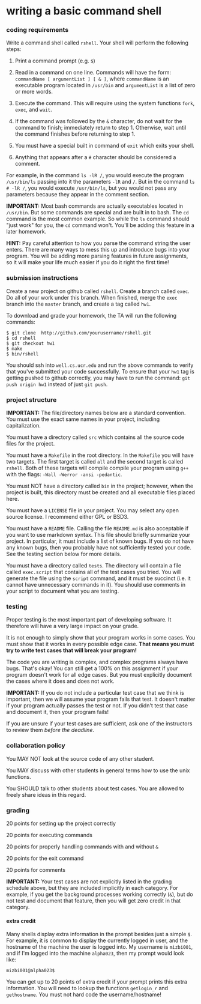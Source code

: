 # writing a basic command shell

### coding requirements

Write a command shell called `rshell`.  Your shell will perform the following steps:

1. Print a command prompt (e.g. `$`)

2. Read in a command on one line.  Commands will have the form: `commandName [ argumentList ] [ & ]`, where `commandName` is an executable program located in `/usr/bin` and `argumentList` is a list of zero or more words.

3. Execute the command.  This will require using the system functions `fork`, `exec`, and `wait`.

4. If the command was followed by the `&` character, do not wait for the command to finish; immediately return to step 1.  Otherwise, wait until the command finishes before returning to step 1.

5. You must have a special built in command of `exit` which exits your shell.

6. Anything that appears after a `#` character should be considered a comment.

For example, in the command `ls -lR /`, you would execute the program `/usr/bin/ls` passing into it the parameters `-lR` and `/`.  But in the command `ls # -lR /`, you would execute `/usr/bin/ls`, but you would not pass any parameters because they appear in the comment section.

**IMPORTANT:** Most bash commands are actually executables located in `/usr/bin`.  But some commands are special and are built in to bash.  The `cd` command is the most common example.  So while the `ls` command should "just work" for you, the `cd` command won't.  You'll be adding this feature in a later homework.

**HINT:** Pay careful attention to how you parse the command string the user enters.  There are many ways to mess this up and introduce bugs into your program.  You will be adding more parsing features in future assignments, so it will make your life much easier if you do it right the first time!

### submission instructions

Create a new project on github called `rshell`.  Create a branch called `exec`.  Do all of your work under this branch.  When finished, merge the `exec` branch into the `master` branch, and create a tag called `hw1`.

To download and grade your homework, the TA will run the following commands:

```
$ git clone  http://github.com/yourusername/rshell.git
$ cd rshell
$ git checkout hw1
$ make
$ bin/rshell
```

You should ssh into `well.cs.ucr.edu` and run the above commands to verify that you've submitted your code successfully.  To ensure that your `hw1` tag is getting pushed to github correctly, you may have to run the command: `git push origin hw1` instead of just `git push`.  

### project structure

**IMPORTANT:** The file/directory names below are a standard convention.  You must use the exact same names in your project, including capitalization.

You must have a directory called `src` which contains all the source code files for the project.

You must have a `Makefile` in the root directory.  In the `Makefile` you will have two targets.  The first target is called `all` and the second target is called `rshell`.  Both of these targets will compile compile your program using `g++` with the flags: `-Wall -Werror -ansi -pedantic`.

You must NOT have a directory called `bin` in the project; however, when the project is built, this directory must be created and all executable files placed here.

You must have a `LICENSE` file in your project.  You may select any open source license.  I recommend either GPL or BSD3.

You must have a `README` file.  Calling the file `README.md` is also acceptable if you want to use markdown syntax.  This file should briefly summarize your project.  In particular, it must include a list of known bugs.  If you do not have any known bugs, then you probably have not sufficiently tested your code.  See the testing section below for more details.

You must have a directory called `tests`.  The directory will contain a file called `exec.script` that contains all of the test cases you tried.  You will generate the file using the `script` command, and it must be succinct (i.e. it cannot have unnecessary commands in it).  You should use comments in your script to document what you are testing.

### testing

Proper testing is the most important part of developing software.  It therefore will have a very large impact on your grade. 

It is not enough to simply show that your program works in some cases.  You must show that it works in every possible edge case.  **That means you must try to write test cases that will break your program!**  

The code you are writing is complex, and complex programs always have bugs.  That's okay!  You can still get a 100% on this assignment if your program doesn't work for all edge cases.  But you must explicitly document the cases where it does and does not work. 

**IMPORTANT:** If you do not include a particular test case that we think is important, then we will assume your program fails that test.  It doesn't matter if your program actually passes the test or not.  If you didn't test that case and document it, then your program fails!

If you are unsure if your test cases are sufficient, ask one of the instructors to review them *before the deadline*.

### collaboration policy

You MAY NOT look at the source code of any other student.

You MAY discuss with other students in general terms how to use the unix functions.

You SHOULD talk to other students about test cases.  You are allowed to freely share ideas in this regard.

### grading

20 points for setting up the project correctly

20 points for executing commands

20 points for properly handling commands with and without `&`

20 points for the exit command

20 points for comments

**IMPORTANT:** Your test cases are not explicitly listed in the grading schedule above, but they are included implicitly in each category.  For example, if you get the background processes working correctly (`&`), but do not test and document that feature, then you will get zero credit in that category.

#### extra credit

Many shells display extra information in the prompt besides just a simple `$`.  For example, it is common to display the currently logged in user, and the hostname of the machine the user is logged into.  My username is `mizbi001`, and if I'm logged into the machine `alpha023`, then my prompt would look like:

```
mizbi001@alpha023$
```

You can get up to 20 points of extra credit if your prompt prints this extra information.  You will need to lookup the functions `getlogin_r` and `gethostname`.  You must not hard code the username/hostname!
